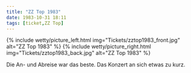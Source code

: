 ```yaml
---
title: "ZZ Top 1983"
date: 1983-10-31 18:11
tags: [ticket,ZZ Top]
---
```

{% include wetty/picture_left.html img="Tickets/zztop1983_front.jpg" alt="ZZ Top 1983" %}
{% include wetty/picture_right.html img="Tickets/zztop1983_back.jpg" alt="ZZ Top 1983" %}

Die An- und Abreise war das beste. Das Konzert an sich etwas zu kurz.